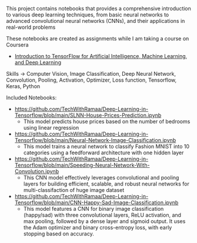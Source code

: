 This project contains notebooks that provides a comprehensive introduction to various deep learning techniques,
from basic neural networks to advanced convolutional neural networks (CNNs), and their applications in real-world problems

These notebooks are created as assignments while I am taking a course on Coursera
* [Introduction to TensorFlow for Artificial Intelligence, Machine Learning, and Deep Learning](https://www.coursera.org/learn/introduction-tensorflow/home/welcome)

Skills -> Computer Vision, Image Classification, Deep Neural Network, Convolution, Pooling, Activation, Optimizer, Loss function, Tensorflow, Keras, Python

Included Notebooks:
- https://github.com/TechWithRamaa/Deep-Learning-in-Tensorflow/blob/main/SLNN-House-Prices-Prediction.ipynb
   - This model predicts house prices based on the number of bedrooms using linear regression
- https://github.com/TechWithRamaa/Deep-Learning-in-Tensorflow/blob/main/Neural-Network-Image-Classification.ipynb
   - This model trains a neural network to classify Fashion MNIST into 10 categories using a feedforward architecture with one hidden layer
- https://github.com/TechWithRamaa/Deep-Learning-in-Tensorflow/blob/main/Speeding-Neural-Network-With-Convolution.ipynb
   - This CNN model effectively leverages convolutional and pooling layers for building efficient, scalable, and robust neural networks for multi-classifaction of huge image dataset
- https://github.com/TechWithRamaa/Deep-Learning-in-Tensorflow/blob/main/CNN-Happy-Sad-Image-Classification.ipynb
   - This model features a CNN for binary image classification (happy/sad) with three convolutional layers, ReLU activation, and max pooling,
     followed by a dense layer and sigmoid output. It uses the Adam optimizer and binary cross-entropy loss, with early stopping based on accuracy.



